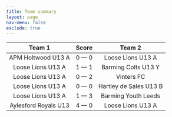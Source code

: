 ```yaml
---
title: Team summary
layout: page
nav-menu: false
exclude: true
---
```




|        Team 1        |    Score    |         Team 2         |
|:--------------------:|:-----------:|:----------------------:|
|  APM Holtwood U13 A  | 0 &mdash; 0 |   Loose Lions U13 A    |
|  Loose Lions U13 A   | 1 &mdash; 1 |  Barming Colts U13 Y   |
|  Loose Lions U13 A   | 0 &mdash; 2 |       Vinters FC       |
|  Loose Lions U13 A   | 0 &mdash; 0 | Hartley de Sales U13 B |
|  Loose Lions U13 A   | 1 &mdash; 3 |  Barming Youth Leeds   |
| Aylesford Royals U13 | 4 &mdash; 0 |   Loose Lions U13 A    |

 <br /><br /><br />